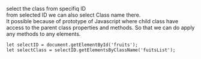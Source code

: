 select the class from specifiq ID  
from selected ID we can also select Class name there.  
It possible because of prototype of Javascript where child class have access to the parent class properties and methods.
So that we can do apply any methods to any elements.

    let selectID = document.getElementById('fruits');  
    let selectClass = selectID.getElementsByClassName('fuitsList');  
